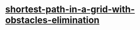 # [shortest-path-in-a-grid-with-obstacles-elimination](https://leetcode-cn.com/problems/shortest-path-in-a-grid-with-obstacles-elimination)
